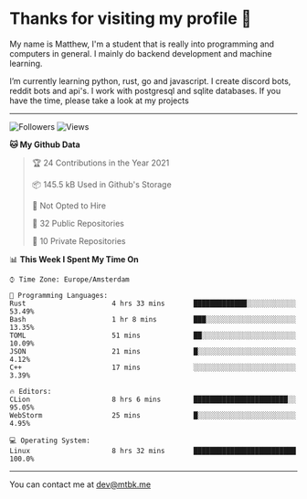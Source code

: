 # Thanks for visiting my profile 👋
My name is Matthew, I'm a student that is really into programming and computers in general. I mainly do backend development and machine learning.

I’m currently learning python, rust, go and javascript. I create discord bots, reddit bots and api's. I work with postgresql and sqlite databases. If you have the time, please take a look at my projects

---
![Followers](https://img.shields.io/github/followers/DankDumpster?style=social)
![Views](https://komarev.com/ghpvc/?username=DankDumpster&style=flat-square&color=green)
<!--START_SECTION:waka-->
**🐱 My Github Data** 

> 🏆 24 Contributions in the Year 2021
 > 
> 📦 145.5 kB Used in Github's Storage 
 > 
> 🚫 Not Opted to Hire
 > 
> 📜 32 Public Repositories 
 > 
> 🔑 10 Private Repositories  
 > 
📊 **This Week I Spent My Time On** 

```text
⌚︎ Time Zone: Europe/Amsterdam

💬 Programming Languages: 
Rust                     4 hrs 33 mins       █████████████░░░░░░░░░░░░   53.49% 
Bash                     1 hr 8 mins         ███░░░░░░░░░░░░░░░░░░░░░░   13.35% 
TOML                     51 mins             ██░░░░░░░░░░░░░░░░░░░░░░░   10.09% 
JSON                     21 mins             █░░░░░░░░░░░░░░░░░░░░░░░░   4.12% 
C++                      17 mins             ░░░░░░░░░░░░░░░░░░░░░░░░░   3.39%

🔥 Editors: 
CLion                    8 hrs 6 mins        ███████████████████████░░   95.05% 
WebStorm                 25 mins             █░░░░░░░░░░░░░░░░░░░░░░░░   4.95%

💻 Operating System: 
Linux                    8 hrs 32 mins       █████████████████████████   100.0%

```


<!--END_SECTION:waka-->
-------

You can contact me at dev@mtbk.me
